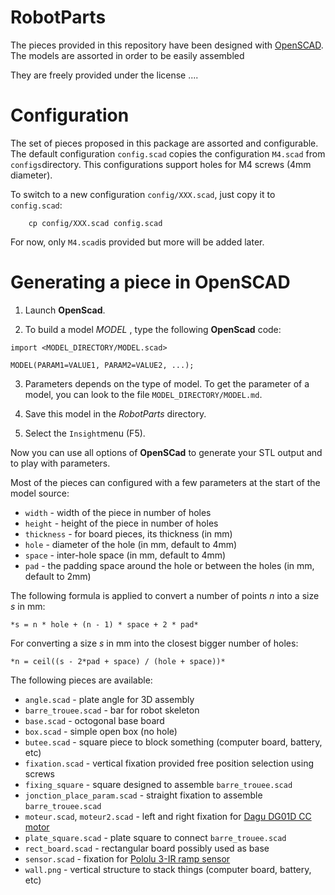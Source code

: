 # RobotParts

The pieces provided in this repository have been designed with [OpenSCAD](http://www.openscad.org/).
The models are assorted in order to be easily assembled

They are freely provided under the license ....


# Configuration

The set of pieces proposed in this package are assorted and configurable.
The default configuration `config.scad` copies the configuration `M4.scad` from `configs`directory. This configurations support holes for M4 screws (4mm diameter).

To switch to a new configuration `config/XXX.scad`, just copy it to `config.scad`:
```
	cp config/XXX.scad config.scad
```

For now, only `M4.scad`is provided but more will be added later.



# Generating a piece in OpenSCAD

1. Launch **OpenScad**.

2. To build a model _MODEL_ , type the following **OpenScad** code:
```
import <MODEL_DIRECTORY/MODEL.scad>

MODEL(PARAM1=VALUE1, PARAM2=VALUE2, ...);
```

3. Parameters depends on the type of model. To get the parameter of a model, you can look to the file `MODEL_DIRECTORY/MODEL.md`.

4. Save this model in the *RobotParts* directory.

5. Select the `Insight`menu (F5).

Now you can use all options of **OpenSCad** to generate your STL output
and to play with parameters.









Most of the pieces can configured with a few parameters at the start of the model source:
* ``width`` - width of the piece in number of holes
* ``height`` - height of the piece in number of holes
* ``thickness`` - for board pieces, its thickness (in mm)
* ``hole`` - diameter of the hole (in mm, default to 4mm)
* ``space`` - inter-hole space (in mm, default to 4mm)
* ``pad`` - the padding space around the hole or between the holes (in mm, default to 2mm)

The following formula is applied to convert a number of points *n* into a size *s* in mm:

    *s = n * hole + (n - 1) * space + 2 * pad*

For converting a size *s* in mm into the closest bigger number of holes:

    *n = ceil((s - 2*pad + space) / (hole + space))* 


The following pieces are available:
* ``angle.scad`` - plate angle for 3D assembly
* ``barre_trouee.scad`` - bar for robot skeleton
* ``base.scad`` - octogonal base board
* ``box.scad`` - simple open box (no hole)
* ``butee.scad`` - square piece to block something (computer board, battery, etc)
* ``fixation.scad`` - vertical fixation provided free position selection using screws
* ``fixing_square`` - square designed to assemble ``barre_trouee.scad``
* ``jonction_place_param.scad`` - straight fixation to assemble ``barre_trouee.scad``
* ``moteur.scad``, ``moteur2.scad`` - left and right fixation for [Dagu DG01D CC motor](http://www.dagurobot.com/DG01D-L)
* ``plate_square.scad`` - plate square to connect ``barre_trouee.scad``
* ``rect_board.scad`` - rectangular board possibly used as base
* ``sensor.scad`` - fixation for [Pololu 3-IR ramp sensor ](https://www.pololu.com/product/2456/resources)
* ``wall.png`` - vertical structure to stack things (computer board, battery, etc)
